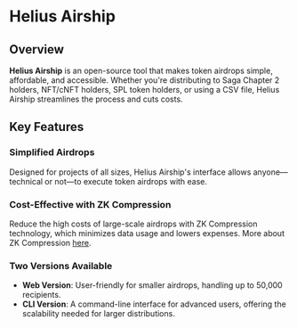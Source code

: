 # Helius Airship

## Overview

**Helius Airship** is an open-source tool that makes token airdrops simple, affordable, and accessible. Whether you're distributing to Saga Chapter 2 holders, NFT/cNFT holders, SPL token holders, or using a CSV file, Helius Airship streamlines the process and cuts costs.

## Key Features

### **Simplified Airdrops**

Designed for projects of all sizes, Helius Airship's interface allows anyone—technical or not—to execute token airdrops with ease.

### **Cost-Effective with ZK Compression**

Reduce the high costs of large-scale airdrops with ZK Compression technology, which minimizes data usage and lowers expenses. More about ZK Compression [here](https://www.zkcompression.com/).

### **Two Versions Available**

- **Web Version**: User-friendly for smaller airdrops, handling up to 50,000 recipients.
- **CLI Version**: A command-line interface for advanced users, offering the scalability needed for larger distributions.
